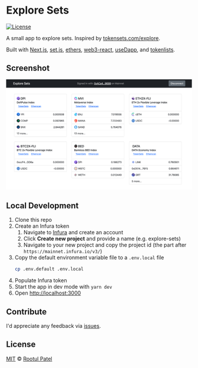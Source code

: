 # Explore Sets

[![License](https://img.shields.io/:license-mit-blue.svg)](https://rootulp.mit-license.org)

A small app to explore sets. Inspired by [tokensets.com/explore](https://www.tokensets.com/explore).

Built with [Next.js](https://nextjs.org/), [set.js](https://github.com/SetProtocol/set.js), [ethers](https://docs.ethers.io/v5/), [web3-react](https://github.com/NoahZinsmeister/web3-react), [useDapp](https://usedapp.readthedocs.io/en/latest/), and [tokenlists](https://tokenlists.org/).

## Screenshot

![](./screenshot.png)

## Local Development
1. Clone this repo
1. Create an Infura token
    1. Navigate to [Infura](https://infura.io) and create an account
    1. Click **Create new project** and provide a name (e.g. explore-sets)
    1. Navigate to your new project and copy the project id (the part after `https://mainnet.infura.io/v3/`)
1. Copy the default environment variable file to a `.env.local` file
    ```bash
    cp .env.default .env.local
    ```
1. Populate Infura token
1. Start the app in dev mode with `yarn dev`
1. Open [http://localhost:3000](http://localhost:3000)

## Contribute

I'd appreciate any feedback via [issues](https://github.com/rootulp/explore-sets/issues/new).

## License

[MIT](https://rootulp.mit-license.org/) © [Rootul Patel](https://rootulp.com)
